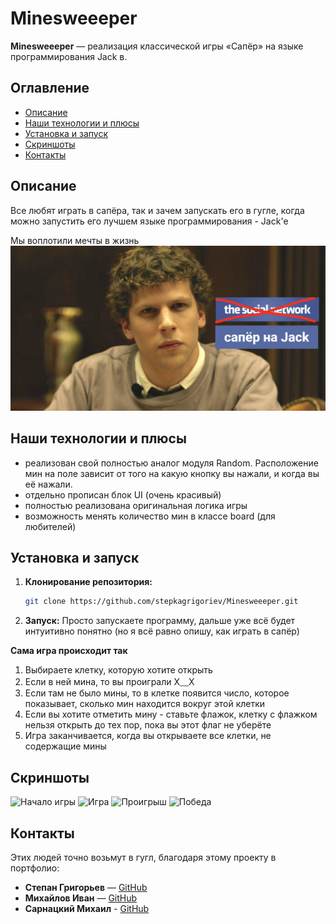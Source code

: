 ﻿# Minesweeeper

**Minesweeeper** — реализация классической игры «Сапёр» на языке программирования Jack в.

## Оглавление

- [Описание](#описание)
- [Наши технологии и плюсы](#наши-технологии-и-плюсы)
- [Установка и запуск](#установка-и-запуск)
- [Скриншоты](#скриншоты)
- [Контакты](#контакты)

## Описание

Все любят играть в сапёра, так и зачем запускать его в гугле, когда можно запустить его лучшем языке программирования - Jack'е

Мы воплотили мечты в жизнь
![Мы воплотили мечты в жизнь](images/coolGuysMakeCoolThings.jpg)

## Наши технологии и плюсы

- реализован свой полностью аналог модуля Random. Расположение мин на поле зависит от того на какую кнопку вы нажали, и когда вы её нажали.
- отдельно прописан блок UI (очень красивый)
- полностью реализована оригинальная логика игры
- возможность менять количество мин в классе board (для любителей)

## Установка и запуск

1. **Клонирование репозитория:**

   ```bash
   git clone https://github.com/stepkagrigoriev/Minesweeeper.git

2. **Запуск:**
  Просто запускаете программу, дальше уже всё будет интуитивно понятно (но я всё равно опишу, как играть в сапёр)

**Сама игра происходит так**
1. Выбираете клетку, которую хотите открыть
2. Если в ней мина, то вы проиграли X﹏X
3. Если там не было мины, то в клетке появится число, которое показывает, сколько мин находится вокруг этой клетки
4. Если вы хотите отметить мину - ставьте флажок, клетку с флажком нельзя открыть до тех пор, пока вы этот флаг не уберёте
5. Игра заканчивается, когда вы открываете все клетки, не содержащие мины

## Скриншоты
![Начало игры](images/gameStart.jpg)
![Игра](images/game.jpg)
![Проигрыш](images/gameLose.jpg)
![Победа](images/gameWin.jpg)


## Контакты

Этих людей точно возьмут в гугл, благодаря этому проекту в портфолио:
- **Степан Григорьев** — [GitHub](https://github.com/stepkagrigoriev)  
- **Михайлов Иван** — [GitHub](https://github.com/profitist)
- **Сарнацкий Михаил** - [GitHub](https://github.com/sarnatskiy)
